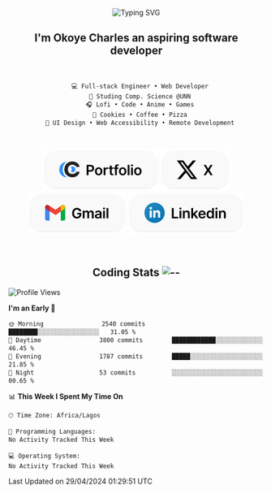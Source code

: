 <div align="center">
  
  ![Typing SVG](https://readme-typing-svg.demolab.com?font=Fira+Code&weight=600&size=24&duration=4000&pause=300&color=3291FF&center=true&vCenter=true&random=false&width=300&height=24&lines=Hey+There;Hola;Namaste;Aloha;Bonjour;Konnichiwa)
  <h2>I'm <strong>Okoye Charles</strong> an aspiring software developer</h2>
  
</div>

<br/>

<div align="center">
  
  ```
    💻 Full-stack Engineer • Web Developer
    💼 Studing Comp. Science @UNN
    🎧 Lofi • Code • Anime • Games
    🍪 Cookies • Coffee • Pizza
    📖 UI Design • Web Accessibility • Remote Development
  ```

</div>

<br/>

<div align="center">

  [![portfolio](./assets/badge-portfolio.svg)](https://okoyecharles.com)
  [![X](./assets/badge-x.svg)](https://x.com/okoyecharlesk)
  [![mail](./assets/badge-mail.svg)](mailto:okoyecharles509@gmail.com)
  [![linkedin](./assets/badge-linkedin.svg)](https://linkedin.com/in/okoyecharles)
  
</div>

<br/>



<div align="center">
  
  <h2>
    Coding Stats 
    <img src="https://media.giphy.com/media/cj87CxfRtrUifF3Ryk/giphy.gif" alt="--" height="30" />
  </h2>
  
</div>

<!--START_SECTION:waka-->
![Profile Views](http://img.shields.io/badge/Profile%20Views-6-blue)

**I'm an Early 🐤** 

```text
🌞 Morning                2540 commits        ████████░░░░░░░░░░░░░░░░░   31.05 % 
🌆 Daytime                3800 commits        ████████████░░░░░░░░░░░░░   46.45 % 
🌃 Evening                1787 commits        █████░░░░░░░░░░░░░░░░░░░░   21.85 % 
🌙 Night                  53 commits          ░░░░░░░░░░░░░░░░░░░░░░░░░   00.65 % 
```


📊 **This Week I Spent My Time On** 

```text
🕑︎ Time Zone: Africa/Lagos

💬 Programming Languages: 
No Activity Tracked This Week

💻 Operating System: 
No Activity Tracked This Week
```


 Last Updated on 29/04/2024 01:29:51 UTC
<!--END_SECTION:waka-->
